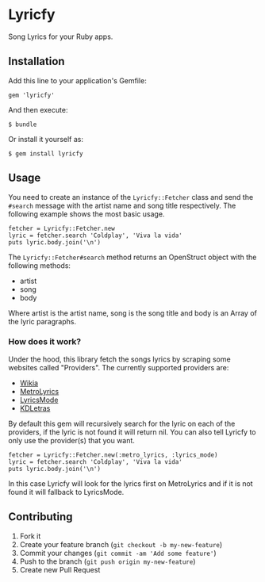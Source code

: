 # Lyricfy

Song Lyrics for your Ruby apps.

## Installation

Add this line to your application's Gemfile:

    gem 'lyricfy'

And then execute:

    $ bundle

Or install it yourself as:

    $ gem install lyricfy

## Usage

You need to create an instance of the <code>Lyricfy::Fetcher</code> class and send the <code>#search</code> message with the artist name and song title respectively. The following example shows the most basic usage.

    fetcher = Lyricfy::Fetcher.new
    lyric = fetcher.search 'Coldplay', 'Viva la vida'
    puts lyric.body.join('\n')

The <code>Lyricfy::Fetcher#search</code> method returns an OpenStruct object with the following methods:

- artist
- song
- body

Where artist is the artist name, song is the song title and body is an Array of the lyric paragraphs.

### How does it work?

Under the hood, this library fetch the songs lyrics by scraping some websites called "Providers". The currently supported providers are:

- [Wikia](http://lyrics.wikia.com/Lyrics_Wiki)
- [MetroLyrics](http://www.metrolyrics.com/)
- [LyricsMode](http://www.lyricsmode.com/)
- [KDLetras](http://kdletras.com/)

By default this gem will recursively search for the lyric on each of the providers, if the lyric is not found it will return nil. You can also tell Lyricfy to only use the provider(s) that you want.

    fetcher = Lyricfy::Fetcher.new(:metro_lyrics, :lyrics_mode)
    lyric = fetcher.search 'Coldplay', 'Viva la vida'
    puts lyric.body.join('\n')

In this case Lyricfy will look for the lyrics first on MetroLyrics and if it is not found it will fallback to LyricsMode.

## Contributing

1. Fork it
2. Create your feature branch (`git checkout -b my-new-feature`)
3. Commit your changes (`git commit -am 'Add some feature'`)
4. Push to the branch (`git push origin my-new-feature`)
5. Create new Pull Request
